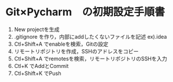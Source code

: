 # Git×Pycharm　の初期設定手順書
1. New projectを生成
1. .gitignore を作り，内部にaddしたくないファイルを記述 ex).idea
1. Ctl+Shift+A でenableを検索，Gitの設定
1. リモートリポジトリを作成，SSHのアドレスをコピー
1. Ctl+Shift+A でremotesを検索，リモートリポジトリのSSHを入力
1. Ctl+K でAddとCommit
1. Ctl+Shift+K でPush
